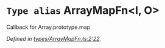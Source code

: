 # `Type alias` ArrayMapFn\<I, O>

Callback for Array.prototype.map

*Defined in [types/ArrayMapFn.ts:2:22](https://github.com/Alorel/rxutils/blob/d0833af/src/types/ArrayMapFn.ts#L2).*